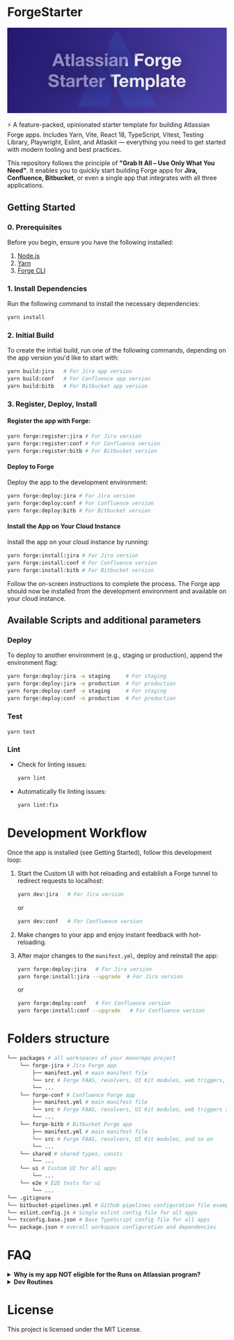 # ForgeStarter

![](./docs/assets/repo-banner-crop.png)

⚡️ A feature-packed, opinionated starter template for building Atlassian Forge apps. Includes Yarn, Vite, React 18, TypeScript, Vitest, Testing Library, Playwright, Eslint, and Atlaskit — everything you need to get started with modern tooling and best practices.

This repository follows the principle of **"Grab It All – Use Only What You Need"**.
It enables you to quickly start building Forge apps for **Jira, Confluence, Bitbucket**, or even a single app that integrates with all three applications.  


## Getting Started

### 0. Prerequisites

Before you begin, ensure you have the following installed:

1. [Node.js](https://nodejs.org/en/download/package-manager)
2. [Yarn](https://yarnpkg.com/)
3. [Forge CLI](https://developer.atlassian.com/platform/forge/getting-started/)

### 1. Install Dependencies

Run the following command to install the necessary dependencies:

```bash
yarn install
```

### 2. Initial Build

To create the initial build, run one of the following commands, depending on the app version you'd like to start with:

```bash
yarn build:jira   # For Jira app version
yarn build:conf   # For Confluence app version
yarn build:bitb   # For Bitbucket app version
```


### 3. Register, Deploy, Install

#### Register the app with Forge:

```bash
yarn forge:register:jira # For Jira version
yarn forge:register:conf # For Confluence version
yarn forge:register:bitb # For Bitbucket version
```

#### Deploy to Forge

Deploy the app to the development environment:

```bash
yarn forge:deploy:jira # For Jira version
yarn forge:deploy:conf # For Confluence version
yarn forge:deploy:bitb # For Bitbucket version
```

#### Install the App on Your Cloud Instance

Install the app on your cloud instance by running:

```bash
yarn forge:install:jira # For Jira version
yarn forge:install:conf # For Confluence version
yarn forge:install:bitb # For Bitbucket version
```

Follow the on-screen instructions to complete the process. 
The Forge app should now be installed from the development environment and available on your cloud instance.


## Available Scripts and additional parameters

### Deploy

To deploy to another environment (e.g., staging or production), append the environment flag:

```bash
yarn forge:deploy:jira -e staging     # For staging
yarn forge:deploy:jira -e production  # For production
yarn forge:deploy:conf -e staging     # For staging
yarn forge:deploy:conf -e production  # For production
```


### Test

`yarn test`


### Lint

- Check for linting issues:
  ```bash
  yarn lint
  ```
- Automatically fix linting issues:
  ```bash
  yarn lint:fix
  ```


# Development Workflow

Once the app is installed (see Getting Started), follow this development loop:

1. Start the Custom UI with hot reloading and establish a Forge tunnel to redirect requests to localhost:
    ```bash
    yarn dev:jira   # For Jira version
    ```

    or

    ```bash
    yarn dev:conf   # For Confluence version
    ```
2. Make changes to your app and enjoy instant feedback with hot-reloading.
3. After major changes to the `manifest.yml`, deploy and reinstall the app:
    ```bash
    yarn forge:deploy:jira   # For Jira version
    yarn forge:install:jira --upgrade  # For Jira version
    ```

    or

    ```bash
    yarn forge:deploy:conf   # For Confluence version
    yarn forge:install:conf --upgrade   # For Confluence version
    ```

# Folders structure

```bash
└── packages # all workspaces of your monorepo project
    └── forge-jira # Jira Forge app
        ├── manifest.yml # main manifest file
        └── src # Forge FAAS, resolvers, UI Kit modules, web triggers, custom fields, workflow postfunctions, and so on
        └── ...
    └── forge-conf # Confluence Forge app
        ├── manifest.yml # main manifest file
        └── src # Forge FAAS, resolvers, UI Kit modules, web triggers and so on
        └── ...
    └── forge-bitb # Bitbucket Forge app
        ├── manifest.yml # main manifest file
        └── src # Forge FAAS, resolvers, UI Kit modules, and so on
        └── ...
    └── shared # shared types, consts
        └── ...
    └── ui # Custom UI for all apps
        └── ...
    └── e2e # E2E tests for ui
        └── ...
└── .gitignore
└── bitbucket-pipelines.yml # Github pipelines configuration file example (self hosted runner)
└── eslint.config.js # Single eslint config file for all apps
└── tsconfig.base.json # Base TypeScript config file for all apps
└── package.json # overall workspace configuration and dependencies
```

# FAQ

<details>
  <summary><strong>Why is my app NOT eligible for the Runs on Atlassian program?</strong></summary>

  **Short answer:**  
  Your app's manifest file (`manifest.yml`) must not include any entries under the `permissions -> external` section.

  For more details about the Runs on Atlassian program, please visit the [https://go.atlassian.com/runs-on-atlassian](https://go.atlassian.com/runs-on-atlassian).
</details>

<details>
  <summary><strong>Dev Routines</strong></summary>

   1. **Upgrade dependencies interactively**  
    Use [`yarn upgrade-interactive`](https://classic.yarnpkg.com/en/docs/cli/upgrade-interactive/) to update your dependencies to the latest versions in a controlled way.
   2. **Find unused files, dependencies, and exports**  
    Use `yarn knip` to detect unused code. ⚠️ *Note: There may be false positives — review the results carefully before removing anything.*
   3. **Refresh the lockfile**  
    Run `yarn install --refresh-lockfile` to regenerate the `yarn.lock` file.  
    This is helpful for:
      - Upgrading Yarn versions
      - Fixing "ghost" dependencies stuck in the lockfile
   4. **Visualize your Vite bundle**  
    Use `npx vite-bundle-visualizer` to analyze and optimize your Vite build output. 

</details>


# License

This project is licensed under the MIT License.